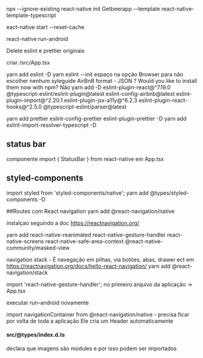 
npx --ignore-existing react-native init Getbeerapp --template react-native-template-typescript

eact-native start --reset-cache

react-native run-android

Delete eslint e prettier originais

criar /src/App.tsx

yarn add eslint -D
yarn eslint --init
espaço na opção Browser para não escolher nenhum
syleguide AirBnB
format - JSON
? Would you like to install them now with npm? Não
yarn add -D eslint-plugin-react@^7.19.0 @typescript-eslint/eslint-plugin@latest eslint-config-airbnb@latest eslint-plugin-import@^2.20.1 eslint-plugin-jsx-a11y@^6.2.3 eslint-plugin-react-hooks@^2.5.0 @typescript-eslint/parser@latest

yarn add prettier eslint-config-prettier eslint-plugin-prettier -D
yarn add eslint-import-resolver-typescript -D


## status bar
componente import { StatusBar } from react-native em App.tsx

## styled-components
import styled from 'styled-components/native';
yarn add @types/styled-components -D

##Routes com React navigation
yarn add @react-navigation/native

instalçao seguindo a doc
https://reactnavigation.org/

yarn add react-native-reanimated react-native-gesture-handler react-native-screens react-native-safe-area-context @react-native-community/masked-view

navigation stack -
É navegação em pilhas, via botões, abas, drawer ect
em https://reactnavigation.org/docs/hello-react-navigation/
yarn add @react-navigation/stack


import 'react-native-gesture-handler'; no primeiro arquivo da aplicação -> App.tsx

executar run-android novamente

import navigationContainer from @react-navigation/native - precisa ficar por volta de toda a aplicação
Ele cria um Header automaticamente

#### src/@types/index.d.ts
declara que imagens são modules e por isso podem ser importados

